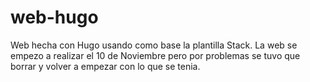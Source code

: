 # web-hugo
Web hecha con Hugo usando como base la plantilla Stack.
La web se empezo a realizar el 10 de Noviembre pero por problemas se tuvo que borrar y volver a empezar con lo que se tenia.
